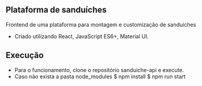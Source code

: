 ## Plataforma de sanduíches
Frontend de uma plataforma para montagem e customização de sanduíches
  - Criado utilizando React, JavaScript ES6+, Material UI.
  
## Execução
  - Para o funcionamento, clone o repositório sanduiche-api e execute.
  - Caso não exista a pasta node_modules
  $ npm install
  $ npm run start

